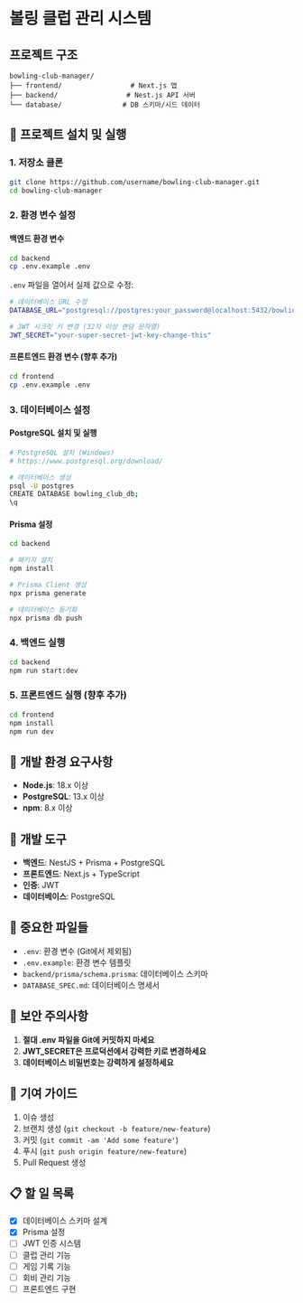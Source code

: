 # 볼링 클럽 관리 시스템

## 프로젝트 구조
```
bowling-club-manager/
├── frontend/                 # Next.js 앱
├── backend/                 # Nest.js API 서버  
└── database/               # DB 스키마/시드 데이터
```

## 🚀 프로젝트 설치 및 실행

### 1. 저장소 클론
```bash
git clone https://github.com/username/bowling-club-manager.git
cd bowling-club-manager
```

### 2. 환경 변수 설정

#### 백엔드 환경 변수
```bash
cd backend
cp .env.example .env
```

`.env` 파일을 열어서 실제 값으로 수정:
```bash
# 데이터베이스 URL 수정
DATABASE_URL="postgresql://postgres:your_password@localhost:5432/bowling_club_db"

# JWT 시크릿 키 변경 (32자 이상 랜덤 문자열)
JWT_SECRET="your-super-secret-jwt-key-change-this"
```

#### 프론트엔드 환경 변수 (향후 추가)
```bash
cd frontend
cp .env.example .env
```

### 3. 데이터베이스 설정

#### PostgreSQL 설치 및 실행
```bash
# PostgreSQL 설치 (Windows)
# https://www.postgresql.org/download/

# 데이터베이스 생성
psql -U postgres
CREATE DATABASE bowling_club_db;
\q
```

#### Prisma 설정
```bash
cd backend

# 패키지 설치
npm install

# Prisma Client 생성
npx prisma generate

# 데이터베이스 동기화
npx prisma db push
```

### 4. 백엔드 실행
```bash
cd backend
npm run start:dev
```

### 5. 프론트엔드 실행 (향후 추가)
```bash
cd frontend
npm install
npm run dev
```

## 📝 개발 환경 요구사항

- **Node.js**: 18.x 이상
- **PostgreSQL**: 13.x 이상
- **npm**: 8.x 이상

## 🔧 개발 도구

- **백엔드**: NestJS + Prisma + PostgreSQL
- **프론트엔드**: Next.js + TypeScript
- **인증**: JWT
- **데이터베이스**: PostgreSQL

## 📂 중요한 파일들

- `.env`: 환경 변수 (Git에서 제외됨)
- `.env.example`: 환경 변수 템플릿
- `backend/prisma/schema.prisma`: 데이터베이스 스키마
- `DATABASE_SPEC.md`: 데이터베이스 명세서

## 🚨 보안 주의사항

1. **절대 .env 파일을 Git에 커밋하지 마세요**
2. **JWT_SECRET은 프로덕션에서 강력한 키로 변경하세요**
3. **데이터베이스 비밀번호는 강력하게 설정하세요**

## 🤝 기여 가이드

1. 이슈 생성
2. 브랜치 생성 (`git checkout -b feature/new-feature`)
3. 커밋 (`git commit -am 'Add some feature'`)
4. 푸시 (`git push origin feature/new-feature`)
5. Pull Request 생성

## 📋 할 일 목록

- [x] 데이터베이스 스키마 설계
- [x] Prisma 설정
- [ ] JWT 인증 시스템
- [ ] 클럽 관리 기능
- [ ] 게임 기록 기능
- [ ] 회비 관리 기능
- [ ] 프론트엔드 구현